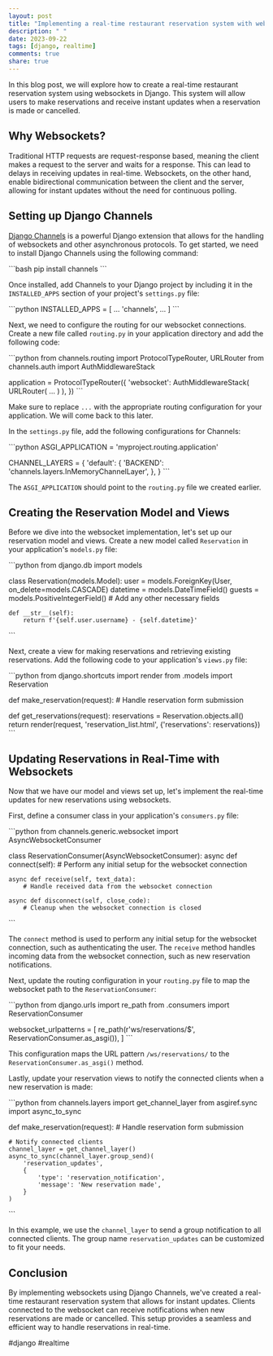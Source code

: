 ```yaml
---
layout: post
title: "Implementing a real-time restaurant reservation system with websockets in Django"
description: " "
date: 2023-09-22
tags: [django, realtime]
comments: true
share: true
---
```


In this blog post, we will explore how to create a real-time restaurant reservation system using websockets in Django. This system will allow users to make reservations and receive instant updates when a reservation is made or cancelled.

## Why Websockets?

Traditional HTTP requests are request-response based, meaning the client makes a request to the server and waits for a response. This can lead to delays in receiving updates in real-time. Websockets, on the other hand, enable bidirectional communication between the client and the server, allowing for instant updates without the need for continuous polling.

## Setting up Django Channels

[Django Channels](https://channels.readthedocs.io/) is a powerful Django extension that allows for the handling of websockets and other asynchronous protocols. To get started, we need to install Django Channels using the following command:

\`\`\`bash
pip install channels
\`\`\`

Once installed, add Channels to your Django project by including it in the `INSTALLED_APPS` section of your project's `settings.py` file:

\`\`\`python
INSTALLED_APPS = [
    ...
    'channels',
    ...
]
\`\`\`

Next, we need to configure the routing for our websocket connections. Create a new file called `routing.py` in your application directory and add the following code:

\`\`\`python
from channels.routing import ProtocolTypeRouter, URLRouter
from channels.auth import AuthMiddlewareStack

application = ProtocolTypeRouter({
    'websocket': AuthMiddlewareStack(
        URLRouter(
            ...
        )
    ),
})
\`\`\`

Make sure to replace `...` with the appropriate routing configuration for your application. We will come back to this later.

In the `settings.py` file, add the following configurations for Channels:

\`\`\`python
ASGI_APPLICATION = 'myproject.routing.application'

CHANNEL_LAYERS = {
    'default': {
        'BACKEND': 'channels.layers.InMemoryChannelLayer',
    },
}
\`\`\`

The `ASGI_APPLICATION` should point to the `routing.py` file we created earlier.

## Creating the Reservation Model and Views

Before we dive into the websocket implementation, let's set up our reservation model and views. Create a new model called `Reservation` in your application's `models.py` file:

\`\`\`python
from django.db import models

class Reservation(models.Model):
    user = models.ForeignKey(User, on_delete=models.CASCADE)
    datetime = models.DateTimeField()
    guests = models.PositiveIntegerField()
    # Add any other necessary fields

    def __str__(self):
        return f'{self.user.username} - {self.datetime}'
\`\`\`

Next, create a view for making reservations and retrieving existing reservations. Add the following code to your application's `views.py` file:

\`\`\`python
from django.shortcuts import render
from .models import Reservation

def make_reservation(request):
    # Handle reservation form submission

def get_reservations(request):
    reservations = Reservation.objects.all()
    return render(request, 'reservation_list.html', {'reservations': reservations})
\`\`\`

## Updating Reservations in Real-Time with Websockets

Now that we have our model and views set up, let's implement the real-time updates for new reservations using websockets.

First, define a consumer class in your application's `consumers.py` file:

\`\`\`python
from channels.generic.websocket import AsyncWebsocketConsumer

class ReservationConsumer(AsyncWebsocketConsumer):
    async def connect(self):
        # Perform any initial setup for the websocket connection

    async def receive(self, text_data):
        # Handle received data from the websocket connection

    async def disconnect(self, close_code):
        # Cleanup when the websocket connection is closed
\`\`\`

The `connect` method is used to perform any initial setup for the websocket connection, such as authenticating the user. The `receive` method handles incoming data from the websocket connection, such as new reservation notifications.

Next, update the routing configuration in your `routing.py` file to map the websocket path to the `ReservationConsumer`:

\`\`\`python
from django.urls import re_path
from .consumers import ReservationConsumer

websocket_urlpatterns = [
    re_path(r'ws/reservations/$', ReservationConsumer.as_asgi()),
]
\`\`\`

This configuration maps the URL pattern `/ws/reservations/` to the `ReservationConsumer.as_asgi()` method.

Lastly, update your reservation views to notify the connected clients when a new reservation is made:

\`\`\`python
from channels.layers import get_channel_layer
from asgiref.sync import async_to_sync

def make_reservation(request):
    # Handle reservation form submission

    # Notify connected clients
    channel_layer = get_channel_layer()
    async_to_sync(channel_layer.group_send)(
        'reservation_updates',
        {
            'type': 'reservation_notification',
            'message': 'New reservation made',
        }
    )
\`\`\`

In this example, we use the `channel_layer` to send a group notification to all connected clients. The group name `reservation_updates` can be customized to fit your needs.

## Conclusion

By implementing websockets using Django Channels, we've created a real-time restaurant reservation system that allows for instant updates. Clients connected to the websocket can receive notifications when new reservations are made or cancelled. This setup provides a seamless and efficient way to handle reservations in real-time.

#django #realtime
